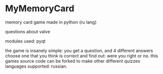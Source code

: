 # MyMemoryCard
memory card game made in python (ru lang)


questions about valve


modules used: pyqt

the game is insanely simple: you get a question, and 4 different answers
choose one that you think is correct and find out: were you right or no.
this games source code can be forked to make other different quizzes
languages supported: russian.
